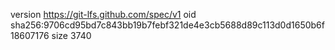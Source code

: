 version https://git-lfs.github.com/spec/v1
oid sha256:9706cd95bd7c843bb19b7febf321de4e3cb5688d89c113d0d1650b6f18607176
size 3740
